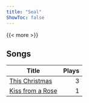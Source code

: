 ```yaml
---
title: "Seal"
ShowToc: false
---
```


{{< more >}}

## Songs
Title | Plays 
----- | -----: 
[This Christmas](/songs/this-christmas) | 3
[Kiss from a Rose](/songs/kiss-from-a-rose) | 1

